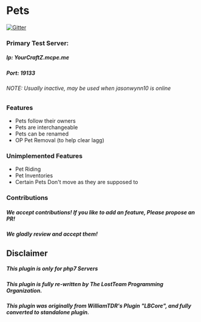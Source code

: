 # Pets
[![Gitter](https://badges.gitter.im/LostTeam/Pets.svg)](https://gitter.im/LostTeam/Pets?utm_source=badge&utm_medium=badge&utm_campaign=pr-badge)
### Primary Test Server:
##### Ip: YourCraftZ.mcpe.me
##### Port: 19133
###### NOTE: Usually inactive, may be used when jasonwynn10 is online

### Features
- Pets follow their owners
- Pets are interchangeable
- Pets can be renamed
- OP Pet Removal (to help clear lagg)

### Unimplemented Features
- Pet Riding
- Pet Inventories
- Certain Pets Don't move as they are supposed to

### Contributions
##### We accept contributions! If you like to add an feature, Please propose an PR!
##### We gladly review and accept them!

## Disclaimer
##### This plugin is only for php7 Servers
##### This plugin is fully re-written by The LostTeam Programming Organization.
##### This plugin was originally from WilliamTDR's Plugin "LBCore", and fully converted to standalone plugin.

